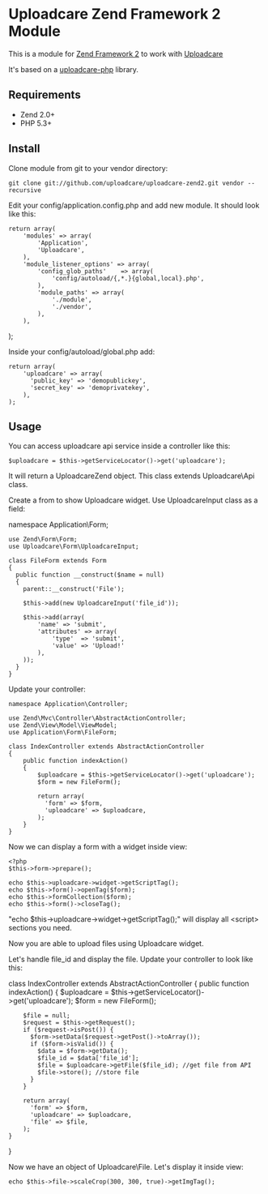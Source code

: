# Uploadcare Zend Framework 2 Module

This is a module for [Zend Framework 2][5] to work with [Uploadcare][1]

It's based on a [uploadcare-php][4] library.

## Requirements

- Zend 2.0+
- PHP 5.3+

## Install

Clone module from git to your vendor directory:

    git clone git://github.com/uploadcare/uploadcare-zend2.git vendor --recursive
    
Edit your config/application.config.php and add new module. It should look like this:
    
    return array(
        'modules' => array(
            'Application',
            'Uploadcare',
        ),
        'module_listener_options' => array(
            'config_glob_paths'    => array(
                'config/autoload/{,*.}{global,local}.php',
            ),
            'module_paths' => array(
                './module',
                './vendor',
            ),
        ),  
);
    
Inside your config/autoload/global.php add:

    return array(
        'uploadcare' => array(
          'public_key' => 'demopublickey',
          'secret_key' => 'demoprivatekey',
        ),
    );

## Usage

You can access uploadcare api service inside a controller like this:

    $uploadcare = $this->getServiceLocator()->get('uploadcare');
    
It will return a UploadcareZend object. This class extends Uploadcare\Api class.

Create a from to show Uploadcare widget. Use UploadcareInput class as a field:

namespace Application\Form;

    use Zend\Form\Form;
    use Uploadcare\Form\UploadcareInput;
    
    class FileForm extends Form
    {
      public function __construct($name = null)
      {
        parent::__construct('File');
    
        $this->add(new UploadcareInput('file_id'));
        
        $this->add(array(
            'name' => 'submit',
            'attributes' => array(
                'type'  => 'submit',
                'value' => 'Upload!'
            ),
        ));   
      } 
    }
 
 Update your controller:
 
    namespace Application\Controller;
    
    use Zend\Mvc\Controller\AbstractActionController;
    use Zend\View\Model\ViewModel;
    use Application\Form\FileForm; 
 
    class IndexController extends AbstractActionController
    {
        public function indexAction()
        {
            $uploadcare = $this->getServiceLocator()->get('uploadcare');
            $form = new FileForm();
            
            return array(
              'form' => $form,
              'uploadcare' => $uploadcare,
            );
        }
    }
    
Now we can display a form with a widget inside view:

    <?php
    $this->form->prepare();
    
    echo $this->uploadcare->widget->getScriptTag();
    echo $this->form()->openTag($form);
    echo $this->formCollection($form);
    echo $this->form()->closeTag();
    
    
"echo $this->uploadcare->widget->getScriptTag();" will display all &lt;script&gt; sections you need.

Now you are able to upload files using Uploadcare widget.

Let's handle file_id and display the file. Update your controller to look like this:

class IndexController extends AbstractActionController
{
    public function indexAction()
    {
        $uploadcare = $this->getServiceLocator()->get('uploadcare');
        $form = new FileForm();
        
        $file = null;
        $request = $this->getRequest();
        if ($request->isPost()) {
          $form->setData($request->getPost()->toArray());
          if ($form->isValid()) {
            $data = $form->getData();
            $file_id = $data['file_id'];
            $file = $uploadcare->getFile($file_id); //get file from API
            $file->store(); //store file
          }
        }
        
        return array(
          'form' => $form,
          'uploadcare' => $uploadcare,
          'file' => $file,
        );
    }
}

Now we have an object of Uploadcare\File. Let's display it inside view:

    echo $this->file->scaleCrop(300, 300, true)->getImgTag();
 
[1]: http://uploadcare.com/
[2]: https://uploadcare.com/documentation/reference/basic/cdn.html
[3]: https://github.com/uploadcare/uploadcare-wordpress/downloads
[4]: https://github.com/uploadcare/uploadcare-php
[5]: http://framework.zend.com/